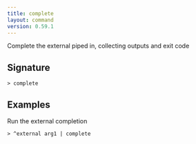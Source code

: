 ```yaml
---
title: complete
layout: command
version: 0.59.1
---
```


Complete the external piped in, collecting outputs and exit code

## Signature

```> complete ```

## Examples

Run the external completion
```shell
> ^external arg1 | complete
```
